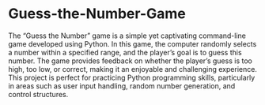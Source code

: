 # Guess-the-Number-Game

The “Guess the Number” game is a simple yet captivating command-line game developed using Python. In this game, the computer randomly selects a number within a specified range, and the player’s goal is to guess this number. The game provides feedback on whether the player’s guess is too high, too low, or correct, making it an enjoyable and challenging experience. This project is perfect for practicing Python programming skills, particularly in areas such as user input handling, random number generation, and control structures.
